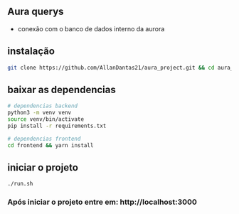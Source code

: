## Aura querys
 - conexão com o banco de dados interno da aurora

## instalação
```bash
git clone https://github.com/AllanDantas21/aura_project.git && cd aura_project && chmod 777 ./run.sh
```
## baixar as dependencias
```sh
# dependencias backend
python3 -m venv venv
source venv/bin/activate
pip install -r requirements.txt

# dependencias frontend
cd frontend && yarn install
```
## iniciar o projeto
```bash
./run.sh
```

### Após iniciar o projeto entre em: http://localhost:3000
